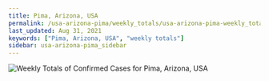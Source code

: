 ```yaml
---
title: Pima, Arizona, USA
permalink: /usa-arizona-pima/weekly_totals/usa-arizona-pima-weekly_totals.html
last_updated: Aug 31, 2021
keywords: ["Pima, Arizona, USA", "weekly totals"]
sidebar: usa-arizona-pima_sidebar
---
```


![Weekly Totals of Confirmed Cases for Pima, Arizona, USA](/covid_tracker/images/graphs/usa-arizona-pima-weekly_totals_graph.png)
